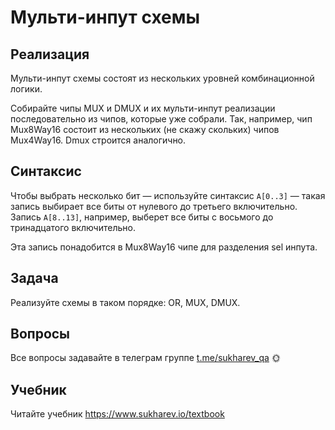 # Мульти-инпут схемы

## Реализация

Мульти-инпут схемы состоят из нескольких уровней комбинационной логики.

Собирайте чипы MUX и DMUX и их мульти-инпут реализации последовательно из чипов, которые уже собрали. Так, например, чип Mux8Way16 состоит из нескольких (не скажу скольких) чипов Mux4Way16. Dmux строится аналогично.

## Синтаксис

Чтобы выбрать несколько бит — используйте синтаксис `A[0..3]` — такая запись выбирает все биты от нулевого до третьего включительно. Запись `A[8..13]`, например, выберет все биты с восьмого до тринадцатого включительно.

Эта запись понадобится в Mux8Way16 чипе для разделения sel инпута.

## Задача

Реализуйте схемы в таком порядке: OR, MUX, DMUX.

## Вопросы

Все вопросы задавайте в телеграм группе [t.me/sukharev_qa](https://www.t.me/sukharev_qa) 🌞

## Учебник

Читайте учебник https://www.sukharev.io/textbook
